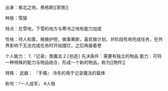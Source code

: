 出身：极北之地，弗格斯[[家族]]

种族：雪狼

特点：在雪地，下雪的地方与寒冷之地有能力加成

性格：待人和善，微微护短，做事果断，喜欢做计划，并阶段性地完成任务，在外界影响下无法完成任务时开始摆烂，之后再接着卷

个人能力：
 1.『记录』类魔法
 2.⟦创造⟧
  先决条件：需要有独立的物品
  能力：可将一种特殊的能力与物品结合，形成一个新的物品，称为[[物件]]

特殊：
 武器：
  『手镯』
  泠冬的用于记录魔法的载体

称号：『一人成军』
#人物 